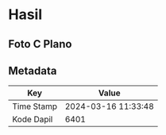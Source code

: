 # Hasil

## Foto C Plano


## Metadata

| Key        | Value               |
| ---------- | ------------------- |
| Time Stamp | 2024-03-16 11:33:48 |
| Kode Dapil | 6401                |



